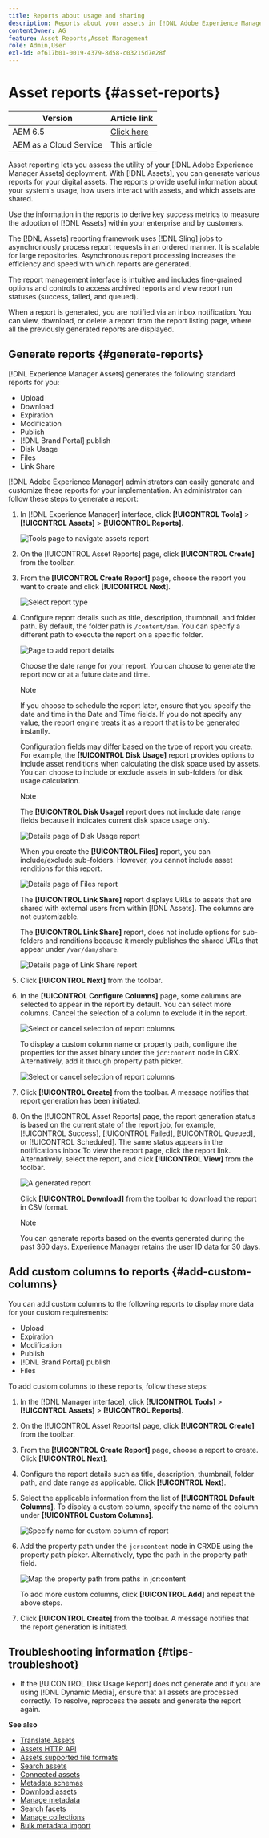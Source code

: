 ```yaml
---
title: Reports about usage and sharing
description: Reports about your assets in [!DNL Adobe Experience Manager Assets] that help you understand usage, activity, and sharing of your digital assets.
contentOwner: AG
feature: Asset Reports,Asset Management
role: Admin,User
exl-id: ef617b01-0019-4379-8d58-c03215d7e28f
---
```

# Asset reports {#asset-reports}

| Version | Article link |
| -------- | ---------------------------- |
| AEM 6.5  |    [Click here](https://experienceleague.adobe.com/docs/experience-manager-65/assets/administer/asset-reports.html?lang=en)                  |
| AEM as a Cloud Service     | This article         |

Asset reporting lets you assess the utility of your [!DNL Adobe Experience Manager Assets] deployment. With [!DNL Assets], you can generate various reports for your digital assets. The reports provide useful information about your system's usage, how users interact with assets, and which assets are <!-- downloaded and --> shared.

Use the information in the reports to derive key success metrics to measure the adoption of [!DNL Assets] within your enterprise and by customers.

The [!DNL Assets] reporting framework uses [!DNL Sling] jobs to asynchronously process report requests in an ordered manner. It is scalable for large repositories. Asynchronous report processing increases the efficiency and speed with which reports are generated.

The report management interface is intuitive and includes fine-grained options and controls to access archived reports and view report run statuses (success, failed, and queued).

When a report is generated, you are notified via <!-- through an email (optional) and --> an inbox notification. You can view, download, or delete a report from the report listing page, where all the previously generated reports are displayed.

## Generate reports {#generate-reports}

[!DNL Experience Manager Assets] generates the following standard reports for you:

* Upload
* Download
* Expiration
* Modification
* Publish
* [!DNL Brand Portal] publish
* Disk Usage
* Files
* Link Share

<!-- Removed download report.
* Upload
* Download
* Expiration
* Modification
* Publish
* [!DNL Brand Portal] publish
* Disk Usage
* Files
* Link Share
-->

[!DNL Adobe Experience Manager] administrators can easily generate and customize these reports for your implementation. An administrator can follow these steps to generate a report:

1. In [!DNL Experience Manager] interface, click **[!UICONTROL Tools]** > **[!UICONTROL Assets]** > **[!UICONTROL Reports]**.

   ![Tools page to navigate assets report](assets/navigation.png)

1. On the [!UICONTROL Asset Reports] page, click **[!UICONTROL Create]** from the toolbar.
1. From the **[!UICONTROL Create Report]** page, choose the report you want to create and click **[!UICONTROL Next]**.

   ![Select report type](assets/choose_report.png)

1. Configure report details such as title, description, thumbnail, and folder path. By default, the folder path is `/content/dam`. You can specify a different path to execute the report on a specific folder.

   ![Page to add report details](assets/report_configuration.png)

   Choose the date range for your report. You can choose to generate the report now or at a future date and time.

   >[!NOTE]
   >
   >If you choose to schedule the report later, ensure that you specify the date and time in the Date and Time fields. If you do not specify any value, the report engine treats it as a report that is to be generated instantly.

   Configuration fields may differ based on the type of report you create. For example, the **[!UICONTROL Disk Usage]** report provides options to include asset renditions when calculating the disk space used by assets. You can choose to include or exclude assets in sub-folders for disk usage calculation.

   >[!NOTE]
   >
   >The **[!UICONTROL Disk Usage]** report does not include date range fields because it indicates current disk space usage only.

   ![Details page of Disk Usage report](assets/disk_usage_configuration.png)

   When you create the **[!UICONTROL Files]** report, you can include/exclude sub-folders. However, you cannot include asset renditions for this report.

   ![Details page of Files report](assets/files_report.png)

   The **[!UICONTROL Link Share]** report displays URLs to assets that are shared with external users from within [!DNL Assets]. <!-- It includes email ids of the user who shared the assets, emails ids of users with which the assets are shared, share date, and expiration date for the link. --> The columns are not customizable.

   The **[!UICONTROL Link Share]** report, does not include options for sub-folders and renditions because it merely publishes the shared URLs that appear under `/var/dam/share`.

   ![Details page of Link Share report](assets/link_share.png)

1. Click **[!UICONTROL Next]** from the toolbar.

1. In the **[!UICONTROL Configure Columns]** page, some columns are selected to appear in the report by default. You can select more columns. Cancel the selection of a column to exclude it in the report.

   ![Select or cancel selection of report columns](assets/configure_columns.png)

   To display a custom column name or property path, configure the properties for the asset binary under the `jcr:content` node in CRX. Alternatively, add it through property path picker.

   ![Select or cancel selection of report columns](assets/custom_columns.png)

1. Click **[!UICONTROL Create]** from the toolbar. A message notifies that report generation has been initiated.
1. On the [!UICONTROL Asset Reports] page, the report generation status is based on the current state of the report job, for example, [!UICONTROL Success], [!UICONTROL Failed], [!UICONTROL Queued], or [!UICONTROL Scheduled]. The same status appears in the notifications inbox.To view the report page, click the report link. Alternatively, select the report, and click **[!UICONTROL View]** from the toolbar.

   ![A generated report](assets/report_page.png)

   Click **[!UICONTROL Download]** from the toolbar to download the report in CSV format.

   >[!NOTE]
   >
   >You can generate reports based on the events generated during the past 360 days. Experience Manager retains the user ID data for 30 days.

## Add custom columns to reports {#add-custom-columns}

You can add custom columns to the following reports to display more data for your custom requirements:

<!-- Remove download report.
* Upload
* Download
* Expiration
* Modification
* Publish
* [!DNL Brand Portal] publish
* Files
-->

* Upload
* Expiration
* Modification
* Publish
* [!DNL Brand Portal] publish
* Files

To add custom columns to these reports, follow these steps:

1. In the [!DNL Manager interface], click **[!UICONTROL Tools]** > **[!UICONTROL Assets]** > **[!UICONTROL Reports]**.
1. On the [!UICONTROL Asset Reports] page, click **[!UICONTROL Create]** from the toolbar.

1. From the **[!UICONTROL Create Report]** page, choose a report to create. Click **[!UICONTROL Next]**.

1. Configure the report details such as title, description, thumbnail, folder path, and date range as applicable. Click **[!UICONTROL Next]**.

1. Select the applicable information from the list of **[!UICONTROL Default Columns]**. To display a custom column, specify the name of the column under **[!UICONTROL Custom Columns]**.

   ![Specify name for custom column of report](assets/custom_columns-1.png)

1. Add the property path under the `jcr:content` node in CRXDE using the property path picker. Alternatively, type the path in the property path field.

   ![Map the property path from paths in jcr:content](assets/property_picker.png)

   To add more custom columns, click **[!UICONTROL Add]** and repeat the above steps.

1. Click **[!UICONTROL Create]** from the toolbar. A message notifies that the report generation is initiated.

<!-- TBD: How to configure purge now? Is it using OSGi configurations?

## Configure purging service {#configure-purging-service}

To remove reports that you no longer require, configure the DAM Report Purge service from the web console to purge existing reports based on their quantity and age.

1. Access the web console (configuration manager) from `https://[aem_server]:[port]/system/console/configMgr`.
1. Open the **[!UICONTROL DAM Report Purge Service]** configuration.
1. Specify the frequency (time interval) for the purging service in the `scheduler.expression.name` field. You can also configure the age and the quantity threshold for reports.
1. Save the changes.
-->

## Troubleshooting information {#tips-troubleshoot}

* If the [!UICONTROL Disk Usage Report] does not generate and if you are using [!DNL Dynamic Media], ensure that all assets are processed correctly. To resolve, reprocess the assets and generate the report again.

<!-- These notes were present in generate report section above. Removing commented text from in between the instructions to preserve the numbering of the ordered list.

TBD: How do enable this in CS now? Is it done using some OSGi config now?
   >[!NOTE]
   >
   >Before you can generate an **[!UICONTROL Asset Downloaded]** report, ensure that the Asset Download service is enabled. From the web console (`https://[aem_server]:[port]/system/console/configMgr`), open the **[!UICONTROL Day CQ DAM Event Recorder]** configuration, and select the **[!UICONTROL Asset Downloaded (DOWNLOADED)]** option in Event Types if not already selected.
-->

<!-- Removed download report.
   >[!NOTE]
   >
   >By default, the Content Fragments and link shares are included in the asset [!UICONTROL Download] report. Select the appropriate option to create a report of link shares or to exclude Content Fragments from the download report.

   >[!NOTE]
   >
   >The [!UICONTROL Download] report displays details of only those assets which are downloaded after selecting individually or are downloaded using Quick Action. However, it does not include the details of the assets that are inside a downloaded folder.
-->

**See also**

* [Translate Assets](translate-assets.md)
* [Assets HTTP API](mac-api-assets.md)
* [Assets supported file formats](file-format-support.md)
* [Search assets](search-assets.md)
* [Connected assets](use-assets-across-connected-assets-instances.md)
* [Metadata schemas](metadata-schemas.md)
* [Download assets](download-assets-from-aem.md)
* [Manage metadata](manage-metadata.md)
* [Search facets](search-facets.md)
* [Manage collections](manage-collections.md)
* [Bulk metadata import](metadata-import-export.md)
